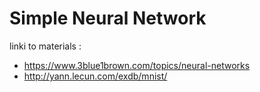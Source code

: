 # Simple Neural Network

linki  to materials : 
- https://www.3blue1brown.com/topics/neural-networks
- http://yann.lecun.com/exdb/mnist/

